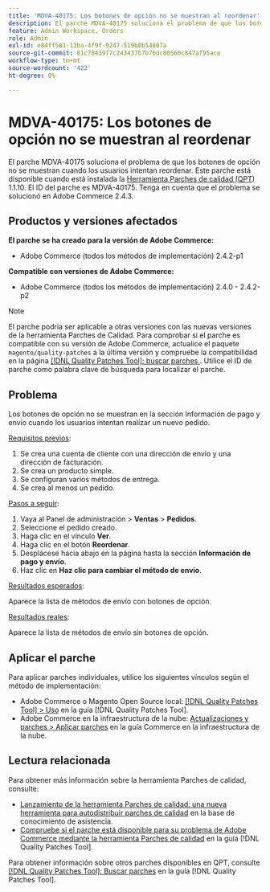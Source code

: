 ```yaml
---
title: 'MDVA-40175: Los botones de opción no se muestran al reordenar'
description: El parche MDVA-40175 soluciona el problema de que los botones de opción no se muestran cuando los usuarios intentan reordenar. Este parche está disponible cuando está instalada la [Quality Patches Tool (QPT)](https://experienceleague.adobe.com/es/docs/commerce-knowledge-base/kb/announcements/commerce-announcements/magento-quality-patches-released-new-tool-to-self-serve-quality-patches) 1.1.10. El ID del parche es MDVA-40175. Tenga en cuenta que el problema se solucionó en Adobe Commerce 2.4.3.
feature: Admin Workspace, Orders
role: Admin
exl-id: e84ff581-13ba-4f9f-9247-519b0b54807a
source-git-commit: 81c78439f7c243437b7b76dc80560c847af95ace
workflow-type: tm+mt
source-wordcount: '422'
ht-degree: 0%

---
```


# MDVA-40175: Los botones de opción no se muestran al reordenar

El parche MDVA-40175 soluciona el problema de que los botones de opción no se muestran cuando los usuarios intentan reordenar. Este parche está disponible cuando está instalada la [Herramienta Parches de calidad (QPT)](https://experienceleague.adobe.com/es/docs/commerce-knowledge-base/kb/announcements/commerce-announcements/magento-quality-patches-released-new-tool-to-self-serve-quality-patches) 1.1.10. El ID del parche es MDVA-40175. Tenga en cuenta que el problema se solucionó en Adobe Commerce 2.4.3.

## Productos y versiones afectados

**El parche se ha creado para la versión de Adobe Commerce:**

* Adobe Commerce (todos los métodos de implementación) 2.4.2-p1

**Compatible con versiones de Adobe Commerce:**

* Adobe Commerce (todos los métodos de implementación) 2.4.0 - 2.4.2-p2

>[!NOTE]
>
>El parche podría ser aplicable a otras versiones con las nuevas versiones de la herramienta Parches de Calidad. Para comprobar si el parche es compatible con su versión de Adobe Commerce, actualice el paquete `magento/quality-patches` a la última versión y compruebe la compatibilidad en la página [[!DNL Quality Patches Tool]: buscar parches ](https://experienceleague.adobe.com/es/docs/commerce-knowledge-base/kb/announcements/commerce-announcements/magento-quality-patches-released-new-tool-to-self-serve-quality-patches). Utilice el ID de parche como palabra clave de búsqueda para localizar el parche.

## Problema

Los botones de opción no se muestran en la sección Información de pago y envío cuando los usuarios intentan realizar un nuevo pedido.

<u>Requisitos previos</u>:

1. Se crea una cuenta de cliente con una dirección de envío y una dirección de facturación.
1. Se crea un producto simple.
1. Se configuran varios métodos de entrega.
1. Se crea al menos un pedido.

<u>Pasos a seguir</u>:

1. Vaya al Panel de administración > **Ventas** > **Pedidos**.
1. Seleccione el pedido creado.
1. Haga clic en el vínculo **Ver**.
1. Haga clic en el botón **Reordenar**.
1. Desplácese hacia abajo en la página hasta la sección **Información de pago y envío**.
1. Haz clic en **Haz clic para cambiar el método de envío**.

<u>Resultados esperados</u>:

Aparece la lista de métodos de envío con botones de opción.

<u>Resultados reales</u>:

Aparece la lista de métodos de envío sin botones de opción.

## Aplicar el parche

Para aplicar parches individuales, utilice los siguientes vínculos según el método de implementación:

* Adobe Commerce o Magento Open Source local: [[!DNL Quality Patches Tool] > Uso](/help/tools/quality-patches-tool/usage.md) en la guía [!DNL Quality Patches Tool].
* Adobe Commerce en la infraestructura de la nube: [Actualizaciones y parches > Aplicar parches](https://experienceleague.adobe.com/docs/commerce-cloud-service/user-guide/develop/upgrade/apply-patches.html?lang=es) en la guía Commerce en la infraestructura de la nube.

## Lectura relacionada

Para obtener más información sobre la herramienta Parches de calidad, consulte:

* [Lanzamiento de la herramienta Parches de calidad: una nueva herramienta para autodistribuir parches de calidad](https://experienceleague.adobe.com/es/docs/commerce-knowledge-base/kb/announcements/commerce-announcements/magento-quality-patches-released-new-tool-to-self-serve-quality-patches) en la base de conocimiento de asistencia.
* [Compruebe si el parche está disponible para su problema de Adobe Commerce mediante la herramienta Parches de calidad](/help/tools/quality-patches-tool/patches-available-in-qpt/check-patch-for-magento-issue-with-magento-quality-patches.md) en la guía [!DNL Quality Patches Tool].

Para obtener información sobre otros parches disponibles en QPT, consulte [[!DNL Quality Patches Tool]: Buscar parches](https://experienceleague.adobe.com/tools/commerce-quality-patches/index.html?lang=es) en la guía [!DNL Quality Patches Tool].
